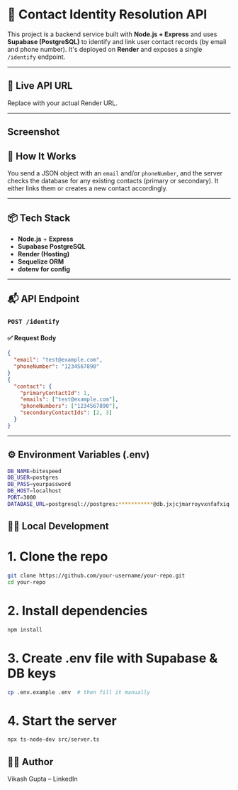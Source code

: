 # 🧠 Contact Identity Resolution API

This project is a backend service built with **Node.js + Express** and uses **Supabase (PostgreSQL)** to identify and link user contact records (by email and phone number). It's deployed on **Render** and exposes a single `/identify` endpoint.

---

## 🔗 Live API URL


Replace with your actual Render URL.

---

## Screenshot

## 🧪 How It Works

You send a JSON object with an `email` and/or `phoneNumber`, and the server checks the database for any existing contacts (primary or secondary). It either links them or creates a new contact accordingly.

---

## 📦 Tech Stack

- **Node.js** + **Express**
- **Supabase PostgreSQL**
- **Render (Hosting)**
- **Sequelize ORM**
- **dotenv for config**

---

## 📬 API Endpoint

### `POST /identify`

#### ✅ Request Body

```json
{
  "email": "test@example.com",
  "phoneNumber": "1234567890"
}
{
  "contact": {
    "primaryContactId": 1,
    "emails": ["test@example.com"],
    "phoneNumbers": ["1234567890"],
    "secondaryContactIds": [2, 3]
  }
}
```
---
## ⚙️ Environment Variables (.env)
```bash
DB_NAME=bitespeed
DB_USER=postgres
DB_PASS=yourpassword
DB_HOST=localhost
PORT=3000
DATABASE_URL=postgresql://postgres:***********@db.jxjcjmarroyvxnfafxiq.supabase.co:5432/postgres
```
## 🧑‍💻 Local Development
# 1. Clone the repo
``` bash
git clone https://github.com/your-username/your-repo.git
cd your-repo
```
# 2. Install dependencies
```bash
npm install
```
# 3. Create .env file with Supabase & DB keys
```bash
cp .env.example .env  # then fill it manually
```
# 4. Start the server
```bash
npx ts-node-dev src/server.ts
```
## 🙋‍♂️ Author
Vikash Gupta – LinkedIn


